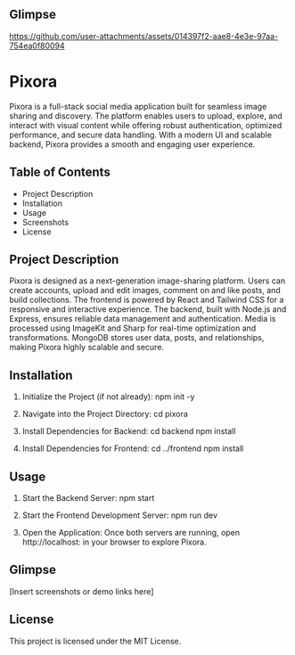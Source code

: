 ## Glimpse

https://github.com/user-attachments/assets/014397f2-aae8-4e3e-97aa-754ea0f80094

# Pixora

Pixora is a full-stack social media application built for seamless image sharing and discovery. 
The platform enables users to upload, explore, and interact with visual content while offering 
robust authentication, optimized performance, and secure data handling. With a modern UI and 
scalable backend, Pixora provides a smooth and engaging user experience.

## Table of Contents
- Project Description
- Installation
- Usage
- Screenshots
- License

## Project Description
Pixora is designed as a next-generation image-sharing platform. Users can create accounts, 
upload and edit images, comment on and like posts, and build collections. The frontend is 
powered by React and Tailwind CSS for a responsive and interactive experience. The backend, 
built with Node.js and Express, ensures reliable data management and authentication. Media is 
processed using ImageKit and Sharp for real-time optimization and transformations. MongoDB 
stores user data, posts, and relationships, making Pixora highly scalable and secure.

## Installation
1. Initialize the Project (if not already):
   npm init -y

2. Navigate into the Project Directory:
   cd pixora

3. Install Dependencies for Backend:
   cd backend
   npm install

4. Install Dependencies for Frontend:
   cd ../frontend
   npm install

## Usage
1. Start the Backend Server:
   npm start

2. Start the Frontend Development Server:
   npm run dev

3. Open the Application:
   Once both servers are running, open http://localhost: in your browser to explore Pixora.

## Glimpse
[Insert screenshots or demo links here]

## License
This project is licensed under the MIT License.
